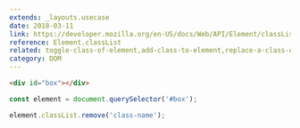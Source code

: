 ```yaml
---
extends: _layouts.usecase
date: 2018-03-11
link: https://developer.mozilla.org/en-US/docs/Web/API/Element/classList
reference: Element.classList
related: toggle-class-of-element,add-class-to-element,replace-a-class-of-element
category: DOM
---
```


```html
<div id="box"></div>
```

```javascript
const element = document.querySelector('#box');

element.classList.remove('class-name');
```
